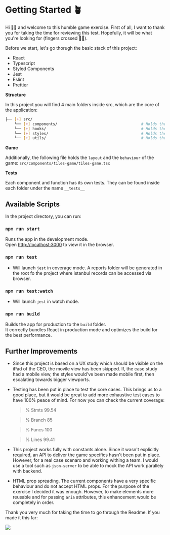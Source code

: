 # Getting Started 🪴

Hi 👋🏻 and welcome to this humble game exercise. First of all, I want to thank you for
taking the time for reviewing this test. Hopefully, it will be what you're looking for (fingers crossed 🤞🏻).

Before we start, let's go thorugh the basic stack of this project:

- React
- Typescript
- Styled Components
- Jest
- Eslint
- Prettier

**Structure**

In this project you will find 4 main folders inside src, which are the core of the application:

```bash
├── [+] src/
    └── [+] components/                                     # Holds the all the UI of this repository.
    └── [+] hooks/                                          # Holds the custom hooks which handle the state magement of the game.
    └── [+] styles/                                         # Holds the style declarations of the project.
    └── [+] utils/                                          # Holds the helper functions.
```

**Game**

Additionally, the following file holds the `layout` and the `behaviour` of the game: `src/components/tiles-game/tiles-game.tsx`

**Tests**

Each component and function has its own tests. They can be found inside each folder under the name `__tests__`

## Available Scripts

In the project directory, you can run:

### `npm run start`

Runs the app in the development mode.\
Open [http://localhost:3000](http://localhost:3000) to view it in the browser.

### `npm run test`

- Will launch `jest` in coverage mode. A reports folder will be generated in the root fo the project where
  istanbul records can be accessed via browser.

### `npm run test:watch`

- Will launch `jest` in watch mode.

### `npm run build`

Builds the app for production to the `build` folder.\
It correctly bundles React in production mode and optimizes the build for the best performance.

## Further Improvements

- Since this project is based on a UX study which should be visible on the iPad of the CEO, the movile view has been skipped.
  If, the case study had a mobile view, the styles would've been made mobile first, then escalating towards bigger viewports.

- Testing has been put in place to test the core cases. This brings us to a good place, but it would be great to add more
  exhaustive test cases to have 100% peace of mind. For now you can check the current coverage:

  > % Stmts 99.54

  > % Branch 85

  > % Funcs 100

  > % Lines 99.41

- This project works fully with constants alone. Since it wasn't explicitly required, an API to deliver the game specifics hasn't been put in place. However, for a real case scenaro and working withing a team. I would use a tool such as `json-server` to be able to mock the API work parallely with backend.

- HTML prop spreading. The current components have a very specific behaviour and do not accept HTML props. For the purpose of the exercise I decided it was enough. However, to
  make elements more reusable and for passing `aria` attributes, this enhancement would be completely in order.

Thank you very much for taking the time to go through the Readme. If you made it this far:

![](https://media0.giphy.com/media/7aBE32jCr6lOhtuE9v/giphy.gif?cid=ecf05e47vh1ikzbrg8j2svyhgnu999weajbmktitew5d5j6l&rid=giphy.gif&ct=g)
